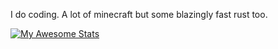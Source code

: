 I do coding. A lot of minecraft but some blazingly fast rust too.

[![My Awesome Stats](https://awesome-github-stats.azurewebsites.net/user-stats/HerrChaos?cardType=github&theme=github-dark&preferLogin=false)](https://git.io/awesome-stats-card)
